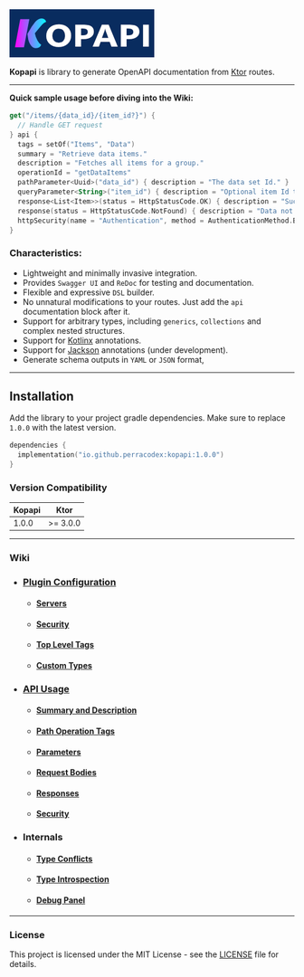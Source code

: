<a href="https://github.com/perracodex/kopapi">
    <img src=".wiki/images/logo.png" width="256" alt="Kopapi">
</a>

**Kopapi** is library to generate OpenAPI documentation from [Ktor](https://ktor.io/) routes.

---

**Quick sample usage before diving into the Wiki:**

```kotlin
get("/items/{data_id}/{item_id?}") {
  // Handle GET request
} api {
  tags = setOf("Items", "Data")
  summary = "Retrieve data items."
  description = "Fetches all items for a group."
  operationId = "getDataItems"
  pathParameter<Uuid>("data_id") { description = "The data set Id." }
  queryParameter<String>("item_id") { description = "Optional item Id to locate." }
  response<List<Item>>(status = HttpStatusCode.OK) { description = "Successful fetch." }
  response(status = HttpStatusCode.NotFound) { description = "Data not found." }
  httpSecurity(name = "Authentication", method = AuthenticationMethod.BEARER) { description = "Access to data." }
}
```

### Characteristics:

* Lightweight and minimally invasive integration.
* Provides `Swagger UI` and `ReDoc` for testing and documentation.
* Flexible and expressive `DSL` builder.
* No unnatural modifications to your routes. Just add the `api` documentation block after it.
* Support for arbitrary types, including `generics`, `collections` and complex nested structures.
* Support for [Kotlinx](https://github.com/Kotlin/kotlinx.serialization) annotations.
* Support for [Jackson](https://github.com/FasterXML/jackson-module-kotlin) annotations (under development).
* Generate schema outputs in `YAML` or `JSON` format,

---

## Installation

Add the library to your project gradle dependencies. Make sure to replace `1.0.0` with the latest version.

```kotlin
dependencies {
  implementation("io.github.perracodex:kopapi:1.0.0")
}
```

### Version Compatibility

| **Kopapi** | **Ktor**  |
|------------|-----------|
| 1.0.0      | \>= 3.0.0 |

---

### Wiki

* ### [Plugin Configuration](./.wiki/01.0.plugin-configuration.md)
  - #### [Servers](./.wiki/01.1.servers.md)
  - #### [Security](./.wiki/01.2.security.md)
  - #### [Top Level Tags](./.wiki/01.3.tags.md)
  - #### [Custom Types](./.wiki/01.4.custom-types)

* ### [API Usage](./.wiki/02.0.api-usage.md)
  - #### [Summary and Description](./.wiki/02.1.api-usage-summary-description.md)
  - #### [Path Operation Tags](./.wiki/02.2.api-usage-tags.md)
  - #### [Parameters](./.wiki/02.3.api-usage-parameters.md)
  - #### [Request Bodies](./.wiki/02.4.api-usage-request-body.md)
  - #### [Responses](./.wiki/02.5.api-usage-responses.md)
  - #### [Security](./.wiki/02.6.api-usage-security.md)

* ### Internals
  - #### [Type Conflicts](./.wiki/03.type-conflicts.md)
  - #### [Type Introspection](./.wiki/04.type-introspection.md)
  - #### [Debug Panel](./.wiki/05.debug-panel.md)

---

### License

This project is licensed under the MIT License - see the [LICENSE](LICENSE) file for details.

